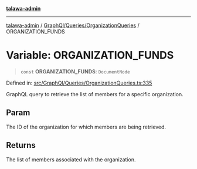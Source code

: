 [**talawa-admin**](../../../../README.md)

***

[talawa-admin](../../../../README.md) / [GraphQl/Queries/OrganizationQueries](../README.md) / ORGANIZATION\_FUNDS

# Variable: ORGANIZATION\_FUNDS

> `const` **ORGANIZATION\_FUNDS**: `DocumentNode`

Defined in: [src/GraphQl/Queries/OrganizationQueries.ts:335](https://github.com/bint-Eve/talawa-admin/blob/bb9ac170c0ec806cc5423650a66bbe110c3af5d9/src/GraphQl/Queries/OrganizationQueries.ts#L335)

GraphQL query to retrieve the list of members for a specific organization.

## Param

The ID of the organization for which members are being retrieved.

## Returns

The list of members associated with the organization.

